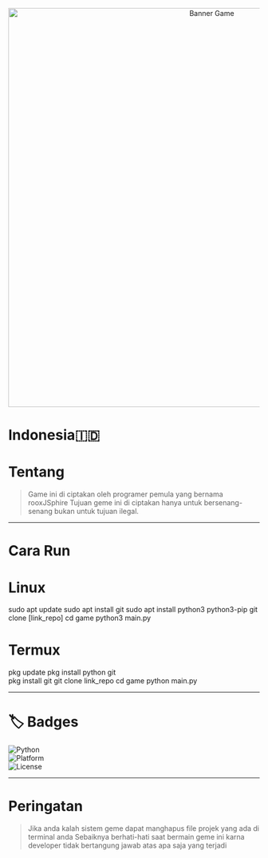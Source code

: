 <p align="center">
  <img src="https://c.top4top.io/p_3535cjcz50.png" alt="Banner Game" width="800"/>
</p>

# Indonesia🇮🇩
# Tentang
 > Game ini di ciptakan oleh programer pemula yang bernama rooxJSphire
 > Tujuan geme ini di ciptakan hanya untuk bersenang-senang bukan untuk tujuan ilegal.
 
 ---
 
# Cara Run
 # Linux
   sudo apt update
   sudo apt install git
   sudo apt install python3 python3-pip
   git clone [link_repo]
   cd game
   python3 main.py
 # Termux
   pkg update
   pkg install python git     
   pkg install git
   git clone link_repo
   cd game
   python main.py
    
---
 
# 🏷️ Badges
![Python](https://img.shields.io/badge/Python-3.8%2B-blue?logo=python)  
![Platform](https://img.shields.io/badge/Platform-Linux%20%7C%20Termux%20%7C%20Windows-green)  
![License](https://img.shields.io/badge/License-MIT-yellow)

---

# Peringatan
> Jika anda kalah sistem geme dapat manghapus file projek yang ada di terminal anda
> Sebaiknya berhati-hati saat bermain geme ini karna developer tidak bertangung jawab atas apa saja yang terjadi
